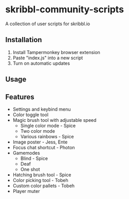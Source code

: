 # skribbl-community-scripts
A collection of user scripts for skribbl.io

## Installation
1. Install Tampermonkey browser extension
2. Paste "index.js" into a new script
3. Turn on automatic updates

## Usage

## Features
- Settings and keybind menu
- Color toggle tool
- Magic brush tool with adjustable speed
  - Single color mode - Spice
  - Two color mode
  - Various rainbows - Spice
- Image poster - Jess, Ente
- Focus chat shortcut - Photon
- Gamemodes
  - Blind - Spice
  - Deaf
  - One shot
- Hatching brush tool - Spice
- Color picking tool - Tobeh
- Custom color pallets - Tobeh
- Player muter
